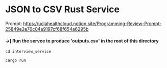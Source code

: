 # JSON to CSV Rust Service 

Prompt: https://uclahealthcloud.notion.site/Programming-Review-Prompt-25849e2e76c04a9197cf68f654a6295b

#### ->] Run the servce to produce 'outputs.csv' in the root of this directory 

`cd interview_service`

`cargo run`
